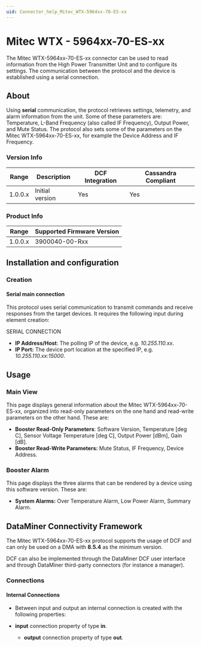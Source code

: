 ```yaml
---
uid: Connector_help_Mitec_WTX-5964xx-70-ES-xx
---
```


# Mitec WTX - 5964xx-70-ES-xx

The Mitec WTX-5964xx-70-ES-xx connector can be used to read information from the High Power Transmitter Unit and to configure its settings. The communication between the protocol and the device is established using a serial connection.

## About

Using **serial** communication, the protocol retrieves settings, telemetry, and alarm information from the unit. Some of these parameters are: Temperature, L-Band Frequency (also called IF Frequency), Output Power, and Mute Status. The protocol also sets some of the parameters on the Mitec WTX-5964xx-70-ES-xx, for example the Device Address and IF Frequency.

### Version Info

| **Range** | **Description** | **DCF Integration** | **Cassandra Compliant** |
|------------------|-----------------|---------------------|-------------------------|
| 1.0.0.x          | Initial version | Yes                 | Yes                     |

### Product Info

| Range | Supported Firmware Version |
|------------------|-----------------------------|
| 1.0.0.x          | 3900040-00-Rxx              |

## Installation and configuration

### Creation

#### Serial main connection

This protocol uses serial communication to transmit commands and receive responses from the target devices. It requires the following input during element creation:

SERIAL CONNECTION

- **IP Address/Host**: The polling IP of the device, e.g. *10.255.110.xx*.
- **IP Port:** The device port location at the specified IP, e.g. *10.255.110.xx:15000*.

## Usage

### Main View

This page displays general information about the Mitec WTX-5964xx-70-ES-xx, organized into read-only parameters on the one hand and read-write parameters on the other hand. These are:

- **Booster Read-Only Parameters**: Software Version, Temperature \[deg C\], Sensor Voltage Temperature \[deg C\], Output Power \[dBm\], Gain \[dB\].
- **Booster Read-Write Parameters:** Mute Status, IF Frequency, Device Address.

### Booster Alarm

This page displays the three alarms that can be rendered by a device using this software version. These are:

- **System Alarms:** Over Temperature Alarm, Low Power Alarm, Summary Alarm.

## DataMiner Connectivity Framework

The Mitec WTX-5964xx-70-ES-xx protocol supports the usage of DCF and can only be used on a DMA with **8.5.4** as the minimum version.

DCF can also be implemented through the DataMiner DCF user interface and through DataMiner third-party connectors (for instance a manager).

### Connections

#### Internal Connections

- Between input and output an internal connection is created with the following properties:

- **input** connection property of type **in**.
  - **output** connection property of type **out**.
